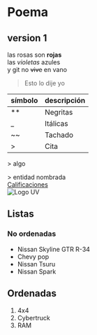 # Poema  
## version 1
las rosas son **rojas**  
las _violetas_ azules  
y git no ~~vive~~ en vano  

> Esto lo dije yo 

| símbolo | descripción |
|-|-|
| ** | Negritas |
| _ | Itálicas |
| ~~ | Tachado | 
| > | Cita |

\> algo 

&gt; entidad nombrada  
[Calificaciones](https://www.uv.mx/calificaciones)  
![Logo UV](https://www.uv.mx/v2/images/logouv.jpg)  

## Listas 
### No ordenadas
* Nissan Skyline GTR R-34
* Chevy pop
* Nissan Tsuru
* Nissan Spark
## Ordenadas 
1. 4x4
2. Cybertruck
3. RAM
